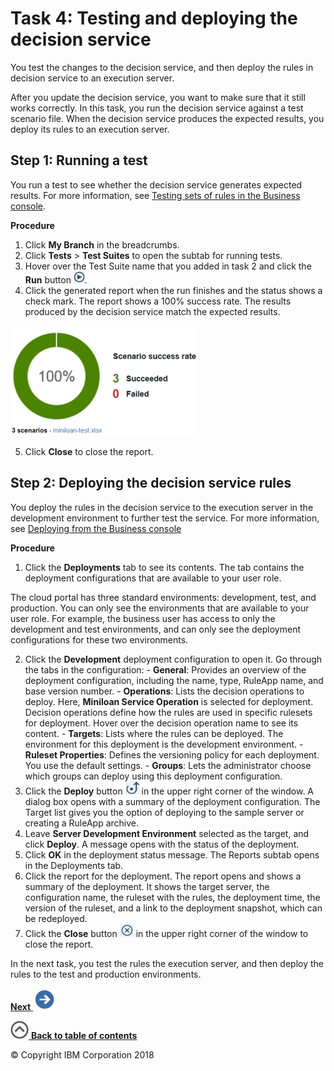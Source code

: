 # Task 4: Testing and deploying the decision service

You test the changes to the decision service, and then deploy the rules in decision service to an execution server.

After you update the decision service, you want to make sure that it still works correctly. In this task, you run the decision service against a test scenario file. When the decision service produces the expected results, you deploy its rules to an execution server.

## Step 1: Running a test

You run a test to see whether the decision service generates expected results. For more information, see [Testing sets of rules in the Business console](https://www.ibm.com/support/knowledgecenter/SS7J8H/com.ibm.odm.dcenter.bu.bconsole/testing/con_di_tests.html).

**Procedure**
1.   Click **My Branch** in the breadcrumbs. 
2.   Click **Tests** \> **Test Suites** to open the subtab for running tests. 
3.   Hover over the Test Suite name that you added in task 2 and click the **Run** button ![""](../tut_cloud_getstart_ghimages/icon_run.jpg). 
4.   Click the generated report when the run finishes and the status shows a check mark. The report shows a 100% success rate. The results produced by the decision service match the expected results.

![Image shows the results of the test.](../tut_cloud_getstart_ghimages/scrn_gs_releases_report2.jpg) 

5.   Click **Close** to close the report. 

## Step 2: Deploying the decision service rules

You deploy the rules in the decision service to the execution server in the development environment to further test the service. For more information, see [Deploying from the Business console](https://www.ibm.com/support/knowledgecenter/SS7J8H/com.ibm.odm.dcenter.bu.bconsole/shared_cmg_topics/con_deploy_bc.html)

**Procedure**
1.   Click the **Deployments** tab to see its contents. The tab contains the deployment configurations that are available to your user role.

The cloud portal has three standard environments: development, test, and production. You can only see the environments that are available to your user role. For example, the business user has access to only the development and test environments, and can only see the deployment configurations for these two environments.

2.   Click the **Development** deployment configuration to open it. Go through the tabs in the configuration:
    -   **General**: Provides an overview of the deployment configuration, including the name, type, RuleApp name, and base version number.
    -   **Operations**: Lists the decision operations to deploy. Here, **Miniloan Service Operation** is selected for deployment. Decision operations define how the rules are used in specific rulesets for deployment. Hover over the decision operation name to see its content.
    -   **Targets**: Lists where the rules can be deployed. The environment for this deployment is the development environment.
    -   **Ruleset Properties**: Defines the versioning policy for each deployment. You use the default settings.
    -   **Groups**: Lets the administrator choose which groups can deploy using this deployment configuration.
3.   Click the **Deploy** button ![""](../tut_cloud_getstart_ghimages/icon_gs_test_deploy.jpg) in the upper right corner of the window. A dialog box opens with a summary of the deployment configuration. The Target list gives you the option of deploying to the sample server or creating a RuleApp archive. 
4.   Leave **Server Development Environment** selected as the target, and click **Deploy**. A message opens with the status of the deployment.
5.   Click **OK** in the deployment status message. The Reports subtab opens in the Deployments tab.
6.   Click the report for the deployment. The report opens and shows a summary of the deployment. It shows the target server, the configuration name, the ruleset with the rules, the deployment time, the version of the ruleset, and a link to the deployment snapshot, which can be redeployed.
7.   Click the **Close** button ![""](../tut_cloud_getstart_ghimages/icon_gs_test_dclose.jpg) in the upper right corner of the window to close the report. 

In the next task, you test the rules the execution server, and then deploy the rules to the test and production environments.

[**Next** ![""](../tut_cloud_getstart_ghimages/next.jpg)](../tut_cloud_getstart_ghtopics/tut_cloud_getstart_res_lsn.md)

[![""](../tut_cloud_getstart_ghimages/home.jpg) **Back to table of contents**](../README.md)

© Copyright IBM Corporation 2018

